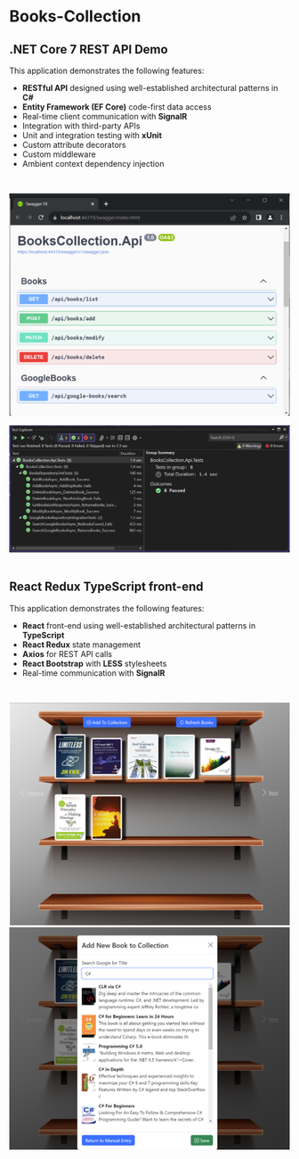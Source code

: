 # Books-Collection

## .NET Core 7 REST API Demo

This application demonstrates the following features:
- **RESTful API** designed using well-established architectural patterns in **C#**
- **Entity Framework (EF Core)** code-first data access
- Real-time client communication with **SignalR**
- Integration with third-party APIs
- Unit and integration testing with **xUnit**
- Custom attribute decorators
- Custom middleware
- Ambient context dependency injection      
<br/>

![Endpoints as seen in Swagger](/Images/SwaggerEndpoints.png)

![xUnit Tests](/Images/ApiTests.png)
<br/><br/>

## React Redux TypeScript front-end

This application demonstrates the following features:
- **React** front-end using well-established architectural patterns in **TypeScript**
- **React Redux** state management
- **Axios** for REST API calls
- **React Bootstrap** with **LESS** stylesheets
- Real-time communication with **SignalR** 
<br/>

![Books Collection UI](/Images/BooksCollectionUI.png)
![Google Title Search](/Images/TitleSearch.png)

